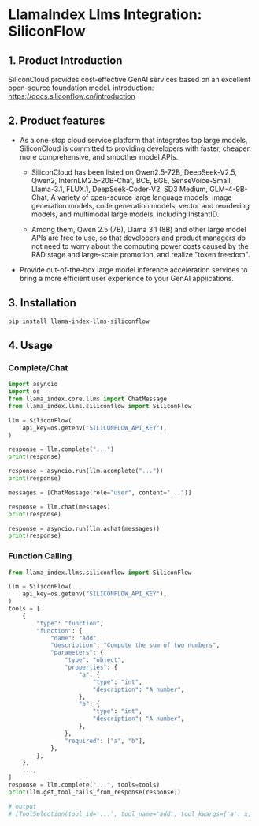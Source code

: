 # LlamaIndex Llms Integration: SiliconFlow

## 1. Product Introduction

SiliconCloud provides cost-effective GenAI services based on an excellent open-source foundation model.
introduction: https://docs.siliconflow.cn/introduction

## 2. Product features

- As a one-stop cloud service platform that integrates top large models, SiliconCloud is committed to providing developers with faster, cheaper, more comprehensive, and smoother model APIs.

  - SiliconCloud has been listed on Qwen2.5-72B, DeepSeek-V2.5, Qwen2, InternLM2.5-20B-Chat, BCE, BGE, SenseVoice-Small, Llama-3.1, FLUX.1, DeepSeek-Coder-V2, SD3 Medium, GLM-4-9B-Chat, A variety of open-source large language models, image generation models, code generation models, vector and reordering models, and multimodal large models, including InstantID.

  - Among them, Qwen 2.5 (7B), Llama 3.1 (8B) and other large model APIs are free to use, so that developers and product managers do not need to worry about the computing power costs caused by the R&D stage and large-scale promotion, and realize "token freedom".

- Provide out-of-the-box large model inference acceleration services to bring a more efficient user experience to your GenAI applications.

## 3. Installation

```shell
pip install llama-index-llms-siliconflow
```

## 4. Usage

### Complete/Chat

```python
import asyncio
import os
from llama_index.core.llms import ChatMessage
from llama_index.llms.siliconflow import SiliconFlow

llm = SiliconFlow(
    api_key=os.getenv("SILICONFLOW_API_KEY"),
)

response = llm.complete("...")
print(response)

response = asyncio.run(llm.acomplete("..."))
print(response)

messages = [ChatMessage(role="user", content="...")]

response = llm.chat(messages)
print(response)

response = asyncio.run(llm.achat(messages))
print(response)
```

### Function Calling

```python
from llama_index.llms.siliconflow import SiliconFlow

llm = SiliconFlow(
    api_key=os.getenv("SILICONFLOW_API_KEY"),
)
tools = [
    {
        "type": "function",
        "function": {
            "name": "add",
            "description": "Compute the sum of two numbers",
            "parameters": {
                "type": "object",
                "properties": {
                    "a": {
                        "type": "int",
                        "description": "A number",
                    },
                    "b": {
                        "type": "int",
                        "description": "A number",
                    },
                },
                "required": ["a", "b"],
            },
        },
    },
    ...,
]
response = llm.complete("...", tools=tools)
print(llm.get_tool_calls_from_response(response))

# output
# [ToolSelection(tool_id='...', tool_name='add', tool_kwargs={'a': x, 'b': x})]
```
